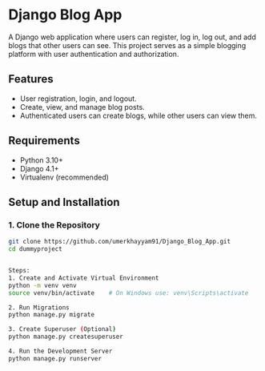 # Django Blog App

A Django web application where users can register, log in, log out, and add blogs that other users can see. This project serves as a simple blogging platform with user authentication and authorization.

## Features

- User registration, login, and logout.
- Create, view, and manage blog posts.
- Authenticated users can create blogs, while other users can view them.

## Requirements

- Python 3.10+
- Django 4.1+
- Virtualenv (recommended)

## Setup and Installation

### 1. Clone the Repository

```bash
git clone https://github.com/umerkhayyam91/Django_Blog_App.git
cd dummyproject


Steps:
1. Create and Activate Virtual Environment
python -m venv venv
source venv/bin/activate    # On Windows use: venv\Scripts\activate

2. Run Migrations
python manage.py migrate

3. Create Superuser (Optional)
python manage.py createsuperuser

4. Run the Development Server
python manage.py runserver
